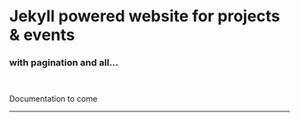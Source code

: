 

# Jekyll powered website for projects & events

### with pagination and all...

&nbsp;

Documentation to come

---
